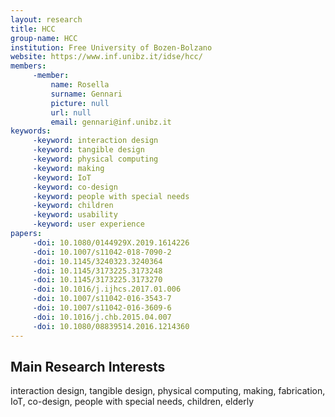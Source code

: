```yaml
---
layout: research
title: HCC
group-name: HCC
institution: Free University of Bozen-Bolzano
website: https://www.inf.unibz.it/idse/hcc/
members: 
	 -member: 
		 name: Rosella
		 surname: Gennari
		 picture: null
		 url: null
		 email: gennari@inf.unibz.it
keywords: 
	 -keyword: interaction design
	 -keyword: tangible design
	 -keyword: physical computing
	 -keyword: making
	 -keyword: IoT
	 -keyword: co-design
	 -keyword: people with special needs
	 -keyword: children
	 -keyword: usability
	 -keyword: user experience
papers: 
	 -doi: 10.1080/0144929X.2019.1614226
	 -doi: 10.1007/s11042-018-7090-2
	 -doi: 10.1145/3240323.3240364
	 -doi: 10.1145/3173225.3173248
	 -doi: 10.1145/3173225.3173270
	 -doi: 10.1016/j.ijhcs.2017.01.006
	 -doi: 10.1007/s11042-016-3543-7
	 -doi: 10.1007/s11042-016-3609-6
	 -doi: 10.1016/j.chb.2015.04.007
	 -doi: 10.1080/08839514.2016.1214360
---
```



## Main Research Interests
interaction design, tangible design, physical computing, making, fabrication, IoT, co-design, people with special needs, children, elderly 